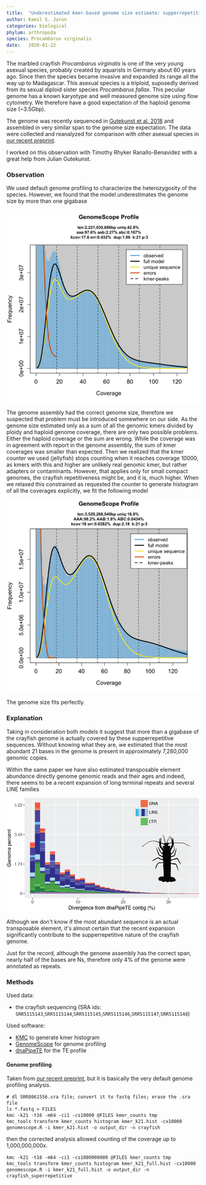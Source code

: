 ```yaml
---
title:  "Underestimated kmer-based genome size estimate: supperrepetitive sequences"
author: Kamil S. Jaron
categories: biological
phylum: arthropoda
species: Procambarus virginalis
date:   2020-01-22
---
```


The marbled crayfish _Procambarus virginalis_ is one of the very young asexual species, probably created by aquarists in Germany about 60 years ago. Since then the species became invasive and expanded its range all the way up to Madagascar. This asexual species is a triploid, suposedly derived from its sexual diploid sister species _Procambarus fallax_. This peculiar genome has a known karyotype and well measured genome size using flow cytometry. We therefore have a good expectation of the haploid genome size (~3.5Gbp).

The genome was recently sequenced in [Gutekunst et al. 2018](http://dx.doi.org/10.1038/s41559-018-0467-9) and assembled in very similar span to the genome size expectation. The data were collected and reanalyzed for comparison with other asexual species in [our recent preprint](https://www.biorxiv.org/content/10.1101/497495v2).

I worked on this observation with Timothy Rhyker Ranallo-Benavidez with a great help from Julian Gutekunst.

### Observation

We used default genome profiling to characterize the heterozygosity of the species. However, we found that the model underestimates the genome size by more than one gigabase

![turnicated_crayfish_genome_profiling](/assets/2020-01-22-crayfish/Pvir1_turnicated_linear_plot.png )

The genome assembly had the correct genome size, therefore we suspected that problem must be introduced somewhere on our side. As the genome size estimated only as a sum of all the genomic kmers divided by ploidy and haploid genome coverage, there are only two possible problems. Either the haploid coverage or the sum are wrong. While the coverage was in agreement with report in the genome assembly, the sum of kmer coverages was smaller than expected. Then we realized that the kmer counter we used (jellyfish) stops counting when it reaches coverage 10000, as kmers with this and higher are unlikely real genomic kmer, but rather adapters or contaminants. However, that applies only for small compact genomes, the crayfish repetitiveness might be, and it is, much higher. When we relaxed this constrained as requested the counter to generate histogram of all the coverages explicitly, we fit the following model

![correct_crayfish_genome_profiling](/assets/2020-01-22-crayfish/Pvir1_complete_linear_plot.png )

The genome size fits perfectly.

### Explanation

Taking in consideration both models it suggest that more than a gigabase of the crayfish genome is actually covered by these supperrepetitive sequences. Without knowing what they are, we estimated that the most abundant 21 bases in the genome is present in approximately 7,280,000 genomic copies.

Within the same paper we have also estimated transposable element abundance directly genome genomic reads and their ages and indeed, there seems to be a recent expansion of long terminal repeats and several LINE families

![crayfish_TE_landscape](/assets/2020-01-22-crayfish/Pvir1_TE_profile.png )

Although we don't know if the most abundant sequence is an actual transposable element, it's almost certain that the recent expansion significantly contribute to the supperrepetitive nature of the crayfish genome.

Just for the record, although the genome assembly has the correct span, nearly half of the bases are Ns, therefore only 4% of the genome were annotated as repeats.

### Methods

Used data:
 - the crayfish sequencing (SRA ids: `SRR5115143`,`SRR5115144`,`SRR5115145`,`SRR5115146`,`SRR5115147`,`SRR5115148`)

Used software:
 - [KMC](https://github.com/refresh-bio/KMC) to generate kmer histogram
 - [GenomeScope](https://github.com/tbenavi1/genomescope) for genome profiling
 - [dnaPipeTE](https://github.com/clemgoub/dnaPipeTE) for the TE profile

#### Genome profiling

Taken from [our recent preprint](https://www.biorxiv.org/content/10.1101/497495v2), but it is basically the very default genome profiling analysis.

```
# dl SRR8061556.sra file; convert it to fastq files; erase the .sra file
ls *.fastq > FILES
kmc -k21 -t16 -m64 -ci1 -cs10000 @FILES kmer_counts tmp
kmc_tools transform kmer_counts histogram kmer_k21.hist -cx10000
genomescope.R -i kmer_k21.hist -o output_dir -n crayfish
```

then the corrected analysis allowed counting of the coverage up to 1,000,000,000x.

```
kmc -k21 -t16 -m64 -ci1 -cs1000000000 @FILES kmer_counts tmp
kmc_tools transform kmer_counts histogram kmer_k21_full.hist -cx10000
genomescope.R -i kmer_k21_full.hist -o output_dir -n crayfish_superrepetitive
```